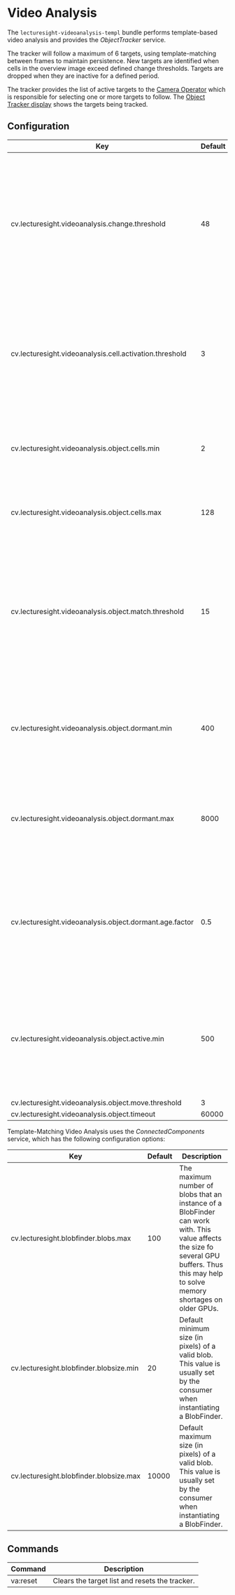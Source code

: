 # Video Analysis

The `lecturesight-videoanalysis-templ` bundle performs template-based video analysis and provides the _ObjectTracker_ service.

The tracker will follow a maximum of 6 targets, using template-matching between frames to maintain persistence. New targets are identified when cells in the overview image exceed defined change thresholds. Targets are dropped when they are inactive for a defined period.

The tracker provides the list of active targets to the [Camera Operator](cameraoperator-simple) which is responsible for selecting one or more targets to follow. The [Object Tracker display](../ui/objecttracker) shows the targets being tracked.

## Configuration

| Key                                   | Default   | Description |
|---------------------------------------|---------|-------------------------------------------|
cv.lecturesight.videoanalysis.change.threshold | 48 | Pixel color change threshold. A pixel has changed if the summed difference in all color channels of the pixel in two consecutive frames exceeds this value.
cv.lecturesight.videoanalysis.cell.activation.threshold | 3 | Threshold for when a cell is activated. If there are more than this number of changed pixels in a cell, the cell is activated. A cell is 8x8 pixels.
cv.lecturesight.videoanalysis.object.cells.min | 2 | Minimum number of active cells in a cluster to be considered a tracking target.
cv.lecturesight.videoanalysis.object.cells.max | 128 | Maximum number of cells that a tracking target may consist of.
cv.lecturesight.videoanalysis.object.match.threshold | 15 | Template match score must exceed this value for the object at the template location to be considered the same object between successive frames.
cv.lecturesight.videoanalysis.object.dormant.min | 400 | Minimum time in ms that a tracking target may be dormant before it is discarded from the list of targets.
cv.lecturesight.videoanalysis.object.dormant.max | 8000 | Maximum time in ms that a static tracking target may be dormant before it is discarded from the list of targets.
cv.lecturesight.videoanalysis.object.dormant.age.factor | 0.5 | Scaling factor that increases the dormant timeout value as the object ages. Older objects have a higher timeout value.
cv.lecturesight.videoanalysis.object.active.min | 500 | Minimum time in ms that a tracking target must be active before it is included in the target list provided to the camera operator.
cv.lecturesight.videoanalysis.object.move.threshold | 3 | 
cv.lecturesight.videoanalysis.object.timeout | 60000 |

Template-Matching Video Analysis uses the _ConnectedComponents_ service, which has the following configuration options:

| Key                                   | Default   | Description |
|---------------------------------------|-----------|-------------------------------------------|
| cv.lecturesight.blobfinder.blobs.max | 100 | The maximum number of blobs that an instance of a BlobFinder can work with. This value affects the size fo several GPU buffers. Thus this may help to solve memory shortages on older GPUs.
| cv.lecturesight.blobfinder.blobsize.min | 20 | Default minimum size (in pixels) of a valid blob. This value is usually set by the consumer when instantiating a BlobFinder.
| cv.lecturesight.blobfinder.blobsize.max | 10000 | Default maximum size (in pixels) of a valid blob. This value is usually set by the consumer when instantiating a BlobFinder.

## Commands

| Command                                     | Description |
|---------------------------------------|---------------|
| va:reset | Clears the target list and resets the tracker.

